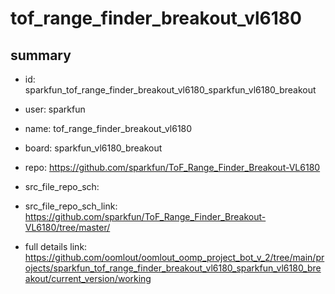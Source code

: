 # tof_range_finder_breakout_vl6180
 
## summary 
* id: sparkfun_tof_range_finder_breakout_vl6180_sparkfun_vl6180_breakout
* user: sparkfun
* name: tof_range_finder_breakout_vl6180
* board: sparkfun_vl6180_breakout
* repo: https://github.com/sparkfun/ToF_Range_Finder_Breakout-VL6180



* src_file_repo_sch: 
* src_file_repo_sch_link: https://github.com/sparkfun/ToF_Range_Finder_Breakout-VL6180/tree/master/
* full details link: https://github.com/oomlout/oomlout_oomp_project_bot_v_2/tree/main/projects/sparkfun_tof_range_finder_breakout_vl6180_sparkfun_vl6180_breakout/current_version/working  







